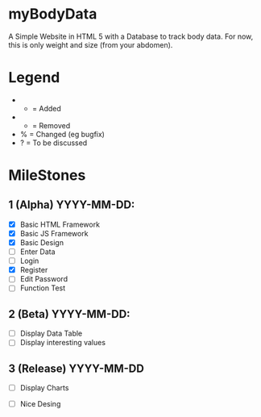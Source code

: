 myBodyData
===========

A Simple Website in HTML 5 with a Database to track body data.
For now, this is only weight and size (from your abdomen).

# Legend
- + = Added
- - = Removed
- % = Changed (eg bugfix)
- ? = To be discussed

# MileStones

## 1 (Alpha) YYYY-MM-DD:
- [X] Basic HTML Framework
- [X] Basic JS Framework
- [X] Basic Design
- [ ] Enter Data
- [ ] Login
- [X] Register
- [ ] Edit Password
- [ ] Function Test

## 2 (Beta) YYYY-MM-DD:
- [ ] Display Data Table
- [ ] Display interesting values

## 3 (Release) YYYY-MM-DD
- [ ] Display Charts
- [ ] Nice Desing

